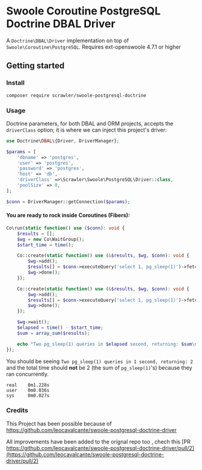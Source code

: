 # Swoole Coroutine PostgreSQL Doctrine DBAL Driver

A `Doctrine\DBAL\Driver` implementation on top of `Swoole\Coroutine\PostgreSQL`.
Requires ext-openswoole 4.7.1 or higher

## Getting started

### Install

```shell
composer require scrawler/swoole-postgresql-doctrine
```

### Usage

Doctrine parameters, for both DBAL and ORM projects, accepts the `driverClass` option; it is where we can inject this project's driver:

```php
use Doctrine\DBAL\{Driver, DriverManager};

$params = [
    'dbname' => 'postgres',
    'user' => 'postgres',
    'password' => 'postgres',
    'host' => 'db',
    'driverClass' =>\Scrawler\Swoole\PostgreSQL\Driver::class,
    'poolSize' => 8,
];

$conn = DriverManager::getConnection($params);
```


#### You are ready to rock inside Coroutines (Fibers):

```php
Co\run(static function() use ($conn): void {
    $results = [];
    $wg = new Co\WaitGroup();
    $start_time = time();

    Co::create(static function() use (&$results, $wg, $conn): void {
        $wg->add();
        $results[] = $conn->executeQuery('select 1, pg_sleep(1)')->fetchOne();
        $wg->done();
    });

    Co::create(static function() use (&$results, $wg, $conn): void {
        $wg->add();
        $results[] = $conn->executeQuery('select 1, pg_sleep(1)')->fetchOne();
        $wg->done();
    });

    $wg->wait();
    $elapsed = time() - $start_time;
    $sum = array_sum($results);

    echo "Two pg_sleep(1) queries in $elapsed second, returning: $sum\n";
});
```

You should be seeing `Two pg_sleep(1) queries in 1 second, returning: 2` and the total time should **not** be 2 (the sum of `pg_sleep(1)`'s) because they ran concurrently.

```shell
real    0m1.228s
user    0m0.036s
sys     0m0.027s
```

### Credits

This Project has been possible because of  https://github.com/leocavalcante/swoole-postgresql-doctrine-driver

All improvements have been added to the orignal repo too , chech this [PR https://github.com/leocavalcante/swoole-postgresql-doctrine-driver/pull/2](https://github.com/leocavalcante/swoole-postgresql-doctrine-driver/pull/2)
